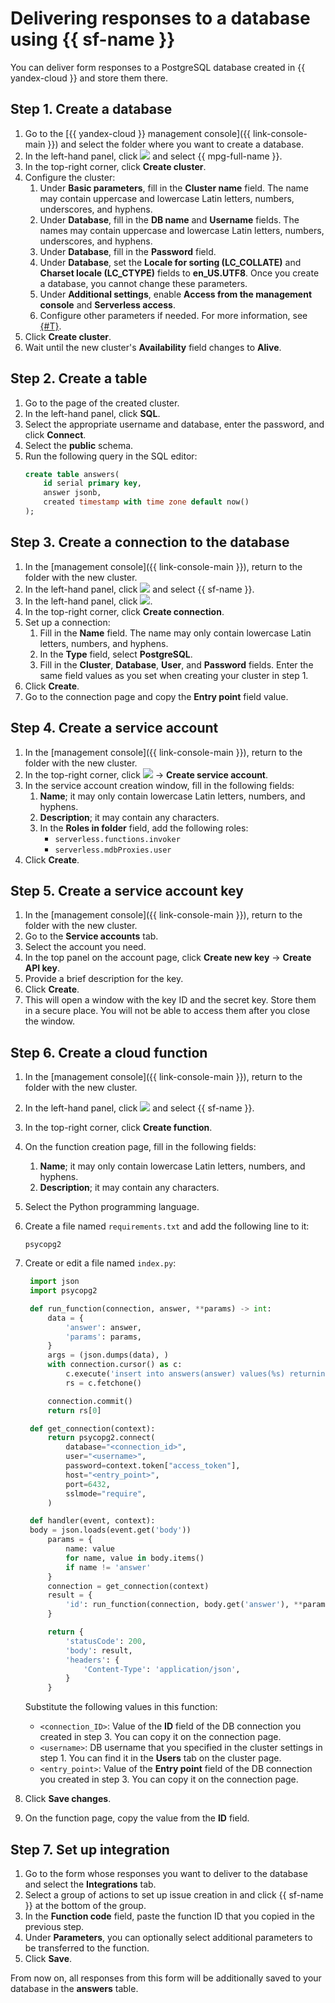 # Delivering responses to a database using {{ sf-name }}

You can deliver form responses to a PostgreSQL database created in {{ yandex-cloud }} and store them there.

## Step 1. Create a database

1. Go to the [{{ yandex-cloud }} management console]({{ link-console-main }}) and select the folder where you want to create a database.
1. In the left-hand panel, click ![](../_assets/console-icons/dots-9.svg) and select {{ mpg-full-name }}.
1. In the top-right corner, click **Create cluster**.
1. Configure the cluster:
   1. Under **Basic parameters**, fill in the **Cluster name** field. The name may contain uppercase and lowercase Latin letters, numbers, underscores, and hyphens.
   1. Under **Database**, fill in the **DB name** and **Username** fields. The names may contain uppercase and lowercase Latin letters, numbers, underscores, and hyphens.
   1. Under **Database**, fill in the **Password** field.
   1. Under **Database**, set the **Locale for sorting (LC_COLLATE)** and **Charset locale (LC_CTYPE)** fields to **en_US.UTF8**. Once you create a database, you cannot change these parameters.
   1. Under **Additional settings**, enable **Access from the management console** and **Serverless access**.
   1. Configure other parameters if needed. For more information, see [{#T}](../managed-postgresql/operations/cluster-create.md).
1. Click **Create cluster**.
1. Wait until the new cluster's **Availability** field changes to **Alive**.

## Step 2. Create a table

1. Go to the page of the created cluster.
1. In the left-hand panel, click **SQL**.
1. Select the appropriate username and database, enter the password, and click **Connect**.
1. Select the **public** schema.
1. Run the following query in the SQL editor:
    ```sql
    create table answers(
        id serial primary key,
        answer jsonb,
        created timestamp with time zone default now()
    );
    ```

## Step 3. Create a connection to the database

1. In the [management console]({{ link-console-main }}), return to the folder with the new cluster.
1. In the left-hand panel, click ![](../_assets/console-icons/dots-9.svg) and select {{ sf-name }}.
1. In the left-hand panel, click ![](../_assets/console-icons/timestamps.svg).
1. In the top-right corner, click **Create connection**.
1. Set up a connection:
   1. Fill in the **Name** field. The name may only contain lowercase Latin letters, numbers, and hyphens.
   1. In the **Type** field, select **PostgreSQL**.
   1. Fill in the **Cluster**, **Database**, **User**, and **Password** fields. Enter the same field values as you set when creating your cluster in step 1.
1. Click **Create**.
1. Go to the connection page and copy the **Entry point** field value.

## Step 4. Create a service account

1. In the [management console]({{ link-console-main }}), return to the folder with the new cluster.
1. In the top-right corner, click ![](../_assets/console-icons/ellipsis.svg) → **Create service account**.
1. In the service account creation window, fill in the following fields:
   1. **Name**; it may only contain lowercase Latin letters, numbers, and hyphens.
   1. **Description**; it may contain any characters.
   1. In the **Roles in folder** field, add the following roles:
      * `serverless.functions.invoker`
      * `serverless.mdbProxies.user`
1. Click **Create**.

## Step 5. Create a service account key

1. In the [management console]({{ link-console-main }}), return to the folder with the new cluster.
1. Go to the **Service accounts** tab.
1. Select the account you need.
1. In the top panel on the account page, click **Create new key** → **Create API key**.
1. Provide a brief description for the key.
1. Click **Create**.
1. This will open a window with the key ID and the secret key. Store them in a secure place. You will not be able to access them after you close the window.

## Step 6. Create a cloud function

1. In the [management console]({{ link-console-main }}), return to the folder with the new cluster.

1. In the left-hand panel, click ![](../_assets/console-icons/dots-9.svg) and select {{ sf-name }}.

1. In the top-right corner, click **Create function**.

1. On the function creation page, fill in the following fields:
   1. **Name**; it may only contain lowercase Latin letters, numbers, and hyphens.
   1. **Description**; it may contain any characters.

1. Select the Python programming language.

1. Create a file named `requirements.txt` and add the following line to it:
    ```
    psycopg2
    ```

1. Create or edit a file named `index.py`:

   ```python
   	import json
   	import psycopg2

   	def run_function(connection, answer, **params) -> int:
   		data = {
   			'answer': answer,
   			'params': params,
   		}
   		args = (json.dumps(data), )
   		with connection.cursor() as c:
   			c.execute('insert into answers(answer) values(%s) returning id', args)
   			rs = c.fetchone()

   		connection.commit()
   		return rs[0]

   	def get_connection(context):
   		return psycopg2.connect(
   			database="<connection_id>",
   			user="<username>",
   			password=context.token["access_token"],
   			host="<entry_point>",
   			port=6432,
   			sslmode="require",
   		)

   	def handler(event, context):
   	body = json.loads(event.get('body'))
   		params = {
   			name: value
   			for name, value in body.items()
   			if name != 'answer'
   		}
   		connection = get_connection(context)
   		result = {
   			'id': run_function(connection, body.get('answer'), **params),
   		}

   		return {
   			'statusCode': 200,
   			'body': result,
   			'headers': {
   				'Content-Type': 'application/json',
   			}
   		}
   ```

   Substitute the following values in this function:
   * `<connection_ID>`: Value of the **ID** field of the DB connection you created in step 3. You can copy it on the connection page.
   * `<username>`: DB username that you specified in the cluster settings in step 1. You can find it in the **Users** tab on the cluster page.
   * `<entry_point>`: Value of the **Entry point** field of the DB connection you created in step 3. You can copy it on the connection page.

1. Click **Save changes**.

1. On the function page, copy the value from the **ID** field.

## Step 7. Set up integration

1. Go to the form whose responses you want to deliver to the database and select the **Integrations** tab.
1. Select a group of actions to set up issue creation in and click {{ sf-name }} at the bottom of the group.
1. In the **Function code** field, paste the function ID that you copied in the previous step.
1. Under **Parameters**, you can optionally select additional parameters to be transferred to the function.
1. Click **Save**.

From now on, all responses from this form will be additionally saved to your database in the **answers** table.
